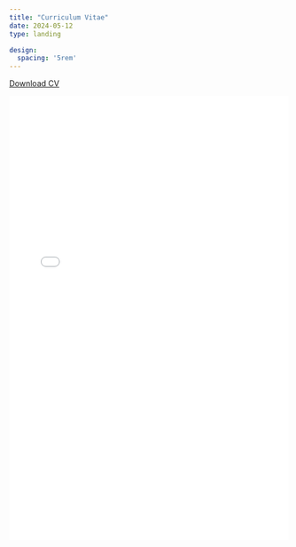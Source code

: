 ```yaml
---
title: "Curriculum Vitae"
date: 2024-05-12
type: landing

design:
  spacing: '5rem'
---
```


[Download CV](uploads/jansen_cv.pdf)

<embed src="uploads/jansen_cv.pdf" type="application/pdf" width="100%" height="800px" />




